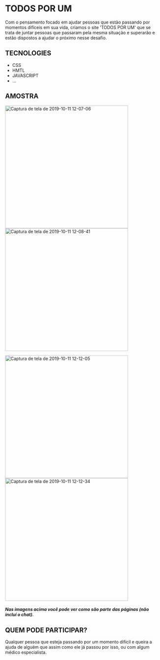# TODOS POR UM
Com o pensamento focado em ajudar pessoas que estão passando por momentos difíceis em sua vida, criamos o site 'TODOS POR UM' que se trata de juntar pessoas que passaram pela mesma situação e superarão e estão dispostos a ajudar o próximo nesse desafio.

## TECNOLOGIES 
- CSS
- HMTL
- JAVASCRIPT
- ...

## AMOSTRA 

<img width="400" alt="Captura de tela de 2019-10-11 12-07-06" src="https://user-images.githubusercontent.com/54550171/66663394-0bf21080-ec21-11e9-90a2-2aaee72a855d.png">     <img width="400" alt="Captura de tela de 2019-10-11 12-08-41" src="https://user-images.githubusercontent.com/54550171/66663495-3b088200-ec21-11e9-9f2a-37d3cf8c7b8b.png">

<img width="400" alt="Captura de tela de 2019-10-11 12-12-05" src="https://user-images.githubusercontent.com/54550171/66663516-452a8080-ec21-11e9-863c-5f9f8d3d315a.png">     <img width="400" alt="Captura de tela de 2019-10-11 12-12-34" src="https://user-images.githubusercontent.com/54550171/66663535-4e1b5200-ec21-11e9-8576-d7737ed5b811.png">

##### Nas imagens acima você pode ver como são parte das páginas (não incluí o chat).

## QUEM PODE PARTICIPAR?

Qualquer pessoa que esteja passando por um momento difícil e queira a ajuda de alguém que assim como ele já passou por isso, ou com algum médico especialista. 

